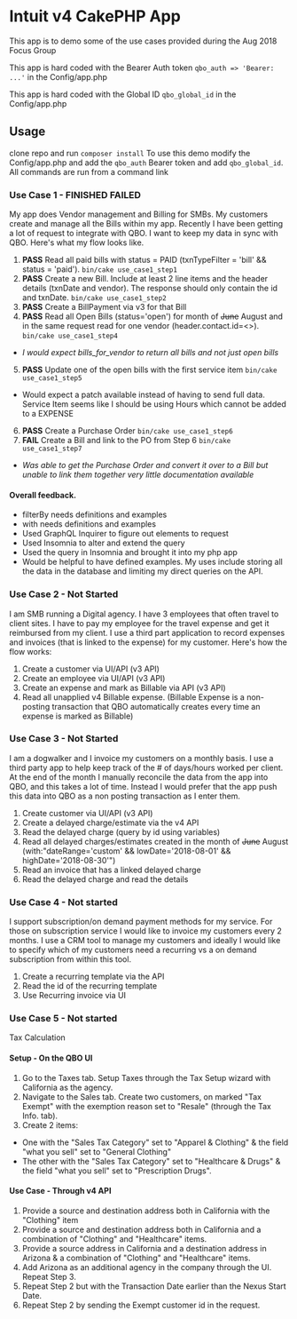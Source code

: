 # Intuit v4 CakePHP App

This app is to demo some of the use cases provided during the Aug 2018 Focus Group

This app is hard coded with the Bearer Auth token `qbo_auth => 'Bearer: ...'` in the Config/app.php

This app is hard coded with the Global ID `qbo_global_id` in the Config/app.php

## Usage
clone repo and run `composer install`
To use this demo modify the Config/app.php and add the `qbo_auth` Bearer token and add `qbo_global_id`. All commands are run from a command link

### Use Case 1 - **FINISHED FAILED** 
My app does Vendor management and Billing for SMBs. My customers create and manage all the Bills within my app. Recently I have been getting a lot of request to integrate with QBO. I want to keep my data in sync with QBO. Here's what my flow looks like.
1. **PASS** Read all paid bills with status = PAID (txnTypeFilter = 'bill' && status = 'paid'). `bin/cake use_case1_step1`
2. **PASS** Create a new Bill. Include at least 2 line items and the header details (txnDate and vendor). The response should only contain the id and txnDate. `bin/cake use_case1_step2`
3. **PASS** Create a BillPayment via v3 for that Bill
4. **PASS** Read all Open Bills (status='open') for month of ~~June~~ August and in the same request read for one vendor (header.contact.id=<>). `bin/cake use_case1_step4`
  * *I would expect bills_for_vendor to return all bills and not just open bills*
5. **PASS** Update one of the open bills with the first service item `bin/cake use_case1_step5`
  * Would expect a patch available instead of having to send full data. Service Item seems like I should be using Hours which cannot be added to a EXPENSE
6. **PASS** Create a Purchase Order `bin/cake use_case1_step6`
7. **FAIL** Create a Bill and link to the PO from Step 6 `bin/cake use_case1_step7`
  * *Was able to get the Purchase Order and convert it over to a Bill but unable to link them together very little documentation available*

#### Overall feedback.
* filterBy needs definitions and examples
* with needs definitions and examples
* Used GraphQL Inquirer to figure out elements to request
* Used Insomnia to alter and extend the query
* Used the query in Insomnia and brought it into my php app
* Would be helpful to have defined examples. My uses include storing all the data in the database and limiting my direct queries on the API.

### Use Case 2 - Not Started
I am SMB running a Digital agency. I have 3 employees that often travel to client sites. I have to pay my employee for the travel expense and get it reimbursed from my client. I use a third part application to record expenses and invoices (that is linked to the expense) for my customer. Here's how the flow works:
1. Create a customer via UI/API (v3 API)
2. Create an employee via UI/API (v3 API)
3. Create an expense and mark as Billable via API (v3 API)
4. Read all unapplied v4 Billable expense. (Billable Expense is a non-posting transaction that QBO automatically creates every time an expense is marked as Billable)

### Use Case 3 - Not Started
I am a dogwalker and I invoice my customers on a monthly basis. I use a third party app to help keep track of the # of days/hours worked per client. At the end of the month I manually reconcile the data from the app into QBO, and this takes a lot of time. Instead I would prefer that the app push this data into QBO as a non posting transaction as I enter them.
1. Create customer via UI/API (v3 API)
2. Create a delayed charge/estimate via the v4 API
3. Read the delayed charge (query by id using variables)
4. Read all delayed charges/estimates created in the month of ~~June~~ August (with:"dateRange='custom' && lowDate='2018-08-01' && highDate='2018-08-30'")
5. Read an invoice that has a linked delayed charge
6. Read the delayed charge and read the details

### Use Case 4 - Not started
I support subscription/on demand payment methods for my service. For those on subscription service I would like to invoice my customers every 2 months. I use a CRM tool to manage my customers and ideally I would like to specify which of my customers need a recurring vs a on demand subscription from within this tool.
1. Create a recurring template via the API
2. Read the id of the recurring template
3. Use Recurring invoice via UI

### Use Case 5 - Not started
Tax Calculation

#### Setup - On the QBO UI
1. Go to the Taxes tab. Setup Taxes through the Tax Setup wizard with California as the agency.
2. Navigate to the Sales tab. Create two customers, on marked "Tax Exempt" with the exemption reason set to "Resale" (through the Tax Info. tab).
3. Create 2 items:
  * One with the "Sales Tax Category" set to "Apparel & Clothing" & the field "what you sell" set to "General Clothing"
  * The other with the "Sales Tax Category" set to "Healthcare & Drugs" & the field "what you sell" set to "Prescription Drugs".

#### Use Case - Through v4 API
1. Provide a source and destination address both in California with the "Clothing" item
2. Provide a source and destination address both in California and a combination of "Clothing" and "Healthcare" items.
3. Provide a source address in California and a destination address in Arizona & a combination of "Clothing" and "Healthcare" items.
4. Add Arizona as an additional agency in the company through the UI. Repeat Step 3.
5. Repeat Step 2 but with the Transaction Date earlier than the Nexus Start Date.
6. Repeat Step 2 by sending the Exempt customer id in the request.